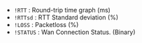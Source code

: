 * `!RTT` : Round-trip time graph (ms)
* `!RTTsd` : RTT Standard deviation (%)
* `!LOSS` : Packetloss (%)
* `!STATUS` : Wan Connection Status. (Binary)
